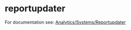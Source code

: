 reportupdater
=============
For documentation see: [Analytics/Systems/Reportupdater](https://wikitech.wikimedia.org/wiki/Analytics/Systems/Reportupdater)
